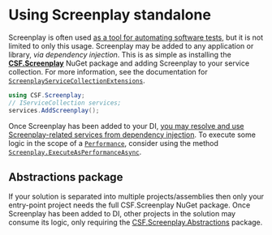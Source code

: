 # Using Screenplay standalone

Screenplay is often used [as a tool for automating software tests], but it is not limited to only this usage.
Screenplay may be added to any application or library, _via dependency injection_.
This is as simple as installing the **[CSF.Screenplay]** NuGet package and adding Screenplay to your service collection.
For more information, see the documentation for [`ScreenplayServiceCollectionExtensions`].

```csharp
using CSF.Screenplay;
// IServiceCollection services; 
services.AddScreenplay();
```

Once Screenplay has been added to your DI, [you may resolve and use Screenplay-related services from dependency injection].
To execute some logic in the scope of a [`Performance`], consider using the method [`Screenplay.ExecuteAsPerformanceAsync`].

[as a tool for automating software tests]: SuitabilityAsATestingTool.md
[CSF.Screenplay]: https://www.nuget.org/packages/CSF.Screenplay
[`ScreenplayServiceCollectionExtensions`]: xref:CSF.Screenplay.ScreenplayServiceCollectionExtensions
[you may resolve and use Screenplay-related services from dependency injection]: dependencyInjection/InjectingServices.md
[`Performance`]: xref:CSF.Screenplay.IPerformance
[`Screenplay.ExecuteAsPerformanceAsync`]: xref:CSF.Screenplay.Screenplay.ExecuteAsPerformanceAsync(System.Func{System.IServiceProvider,System.Threading.CancellationToken,System.Threading.Tasks.Task{System.Nullable{System.Boolean}}},System.Collections.Generic.IList{CSF.Screenplay.Performances.IdentifierAndName},System.Threading.CancellationToken)

## Abstractions package

If your solution is separated into multiple projects/assemblies then only your entry-point project needs the full CSF.Screenplay NuGet package. 
Once Screenplay has been added to DI, other projects in the solution may consume its logic, only requiring the [CSF.Screenplay.Abstractions] package.

[CSF.Screenplay.Abstractions]: https://www.nuget.org/packages/CSF.Screenplay.Abstractions
